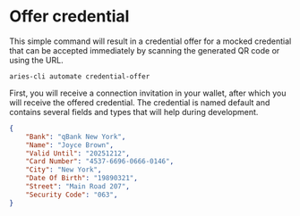 # Offer credential

This simple command will result in a credential offer for a mocked credential that can be accepted immediately by scanning the generated QR code or using the URL.&#x20;

```
aries-cli automate credential-offer
```

First, you will receive a connection invitation in your wallet, after which you will receive the offered credential. The credential is named default and contains several fields and types that will help during development.&#x20;

```json
{
    "Bank": "qBank New York",
    "Name": "Joyce Brown",
    "Valid Until": "20251212",
    "Card Number": "4537-6696-0666-0146",
    "City": "New York",
    "Date Of Birth": "19890321",
    "Street": "Main Road 207",
    "Security Code": "063",
}

```

